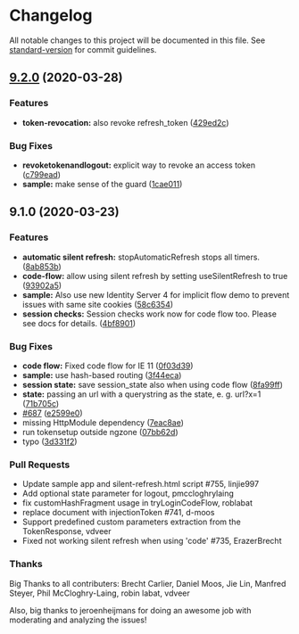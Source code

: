 # Changelog

All notable changes to this project will be documented in this file. See [standard-version](https://github.com/conventional-changelog/standard-version) for commit guidelines.

## [9.2.0](https://github.com/manfredsteyer/angular-oauth2-oidc/compare/v9.1.0...v9.2.0) (2020-03-28)


### Features

* **token-revocation:** also revoke refresh_token ([429ed2c](https://github.com/manfredsteyer/angular-oauth2-oidc/commit/429ed2c5b50c60ac857ff0ffe84c1d7fc995c6dd))


### Bug Fixes

* **revoketokenandlogout:** explicit way to revoke an access token ([c799ead](https://github.com/manfredsteyer/angular-oauth2-oidc/commit/c799eadbfa616d459af8be1a667499834745d78f))
* **sample:** make sense of the guard ([1cae011](https://github.com/manfredsteyer/angular-oauth2-oidc/commit/1cae011532dc91a250368c95120812d2f78f8109))

## 9.1.0 (2020-03-23)


### Features

* **automatic silent refresh:** stopAutomaticRefresh stops all timers. ([8ab853b](https://github.com/manfredsteyer/angular-oauth2-oidc/commit/8ab853bf38dd162060d7b6cbd18f7b4fd5a84f18))
* **code-flow:** allow using silent refresh by setting useSilentRefresh to true ([93902a5](https://github.com/manfredsteyer/angular-oauth2-oidc/commit/93902a5808bb9b75a41d4bde44c6ab763bcfa9f6))
* **sample:** Also use new Identity Server 4 for implicit flow demo to prevent issues with same site cookies ([58c6354](https://github.com/manfredsteyer/angular-oauth2-oidc/commit/58c63541bc7d83d72c30577da2b68ac2d1dc35b7))
* **session checks:** Session checks work now for code flow too. Please see docs for details. ([4bf8901](https://github.com/manfredsteyer/angular-oauth2-oidc/commit/4bf89014d8cc5d50ed716500e3f3ad265b4ae2db))


### Bug Fixes

* **code flow:** Fixed code flow for IE 11 ([0f03d39](https://github.com/manfredsteyer/angular-oauth2-oidc/commit/0f03d393aac9fe4e26444a73884dd154318d530f))
* **sample:** use hash-based routing ([3f44eca](https://github.com/manfredsteyer/angular-oauth2-oidc/commit/3f44ecae157305c56ae377fcd6d2df8dfde8adf5))
* **session state:** save session_state also when using code flow ([8fa99ff](https://github.com/manfredsteyer/angular-oauth2-oidc/commit/8fa99ff721ea2b08f28bc5e9fa3e48a459e2a59a))
* **state:** passing an url with a querystring as the state, e. g. url?x=1 ([71b705c](https://github.com/manfredsteyer/angular-oauth2-oidc/commit/71b705cb5105f6dfb49aabc55607745b881c5dc3))
* [#687](https://github.com/manfredsteyer/angular-oauth2-oidc/issues/687) ([e2599e0](https://github.com/manfredsteyer/angular-oauth2-oidc/commit/e2599e071307ae1efe1592c83bb3b7a01642a61d))
* missing HttpModule dependency ([7eac8ae](https://github.com/manfredsteyer/angular-oauth2-oidc/commit/7eac8ae5cd1fd549f3933c30790f4b802c2c09f0))
* run tokensetup outside ngzone ([07bb62d](https://github.com/manfredsteyer/angular-oauth2-oidc/commit/07bb62d06abb84ef2da010977d07bfd2a3805b16))
* typo ([3d331f2](https://github.com/manfredsteyer/angular-oauth2-oidc/commit/3d331f2166340db43f0aaca42ce8abc4913cd027))

### Pull Requests
- Update sample app and silent-refresh.html script #755, linjie997
- Add optional state parameter for logout, pmccloghrylaing
- fix customHashFragment usage in tryLoginCodeFlow, roblabat
- replace document with injectionToken #741, d-moos
- Support predefined custom parameters extraction from the TokenResponse, vdveer
- Fixed not working silent refresh when using 'code' #735, ErazerBrecht

### Thanks

Big Thanks to all contributers: Brecht Carlier, Daniel Moos, Jie Lin, Manfred Steyer, Phil McCloghry-Laing, robin labat, vdveer

Also, big thanks to jeroenheijmans for doing an awesome job with moderating and analyzing the issues!